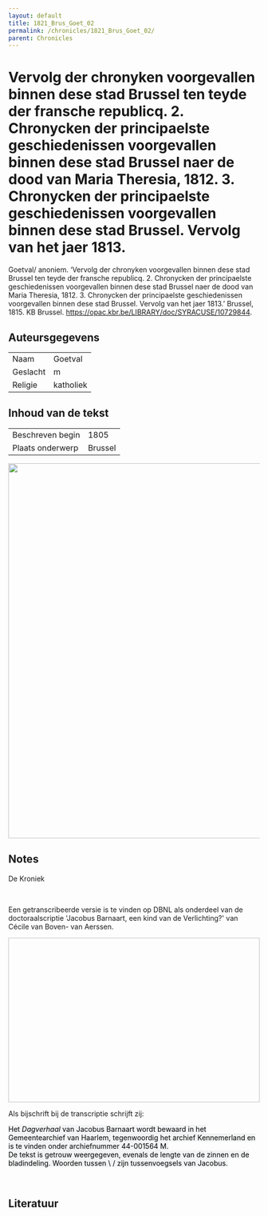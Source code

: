 ```yaml
---
layout: default
title: 1821_Brus_Goet_02
permalink: /chronicles/1821_Brus_Goet_02/
parent: Chronicles
--- 
```



# Vervolg der chronyken voorgevallen binnen dese stad Brussel ten teyde der fransche republicq. 2. Chronycken der principaelste geschiedenissen voorgevallen binnen dese stad Brussel naer de dood van Maria Theresia, 1812. 3. Chronycken der principaelste geschiedenissen voorgevallen binnen dese stad Brussel. Vervolg van het jaer 1813. 

Goetval/ anoniem. ‘Vervolg der chronyken voorgevallen binnen dese stad Brussel ten teyde der fransche republicq. 2. Chronycken der principaelste geschiedenissen voorgevallen binnen dese stad Brussel naer de dood van Maria Theresia, 1812. 3. Chronycken der principaelste geschiedenissen voorgevallen binnen dese stad Brussel. Vervolg van het jaer 1813.’ Brussel, 1815. KB Brussel. https://opac.kbr.be/LIBRARY/doc/SYRACUSE/10729844. 

## Auteursgegevens 

| | | 
| --------------- | --------------- | 
| Naam |  Goetval | 
| Geslacht | m | 
| Religie | katholiek | 

## Inhoud van de tekst 

| | | 
| --------------- | --------------- | 
| Beschreven begin | 1805 | 
| Plaats onderwerp | Brussel | 

[<img src="..\..\barplots_chronicles\1821_Brus_Goet_02.jpg" width="750"/>](..\..\barplots_chronicles\1821_Brus_Goet_02.jpg) 

## Notes 

<div data-schema-version="8"><p>De Kroniek</p>
<p>&nbsp;</p>
<p>Een getranscribeerde versie is te vinden op DBNL als onderdeel van de doctoraalscriptie 'Jacobus Barnaart, een kind van de Verlichting?' van Cécile van Boven- van Aerssen.</p>
<p><img alt="" data-attachment-key="XMKBAG3I" width="606" height="329"></p>
<p>Als bijschrift bij de transcriptie schrijft zij:</p>
<p><span style="color: #000000"><span style="background-color: #f3f4f5">Het&nbsp;</span></span><em><span style="color: #000000"><span style="background-color: #f3f4f5">Dagverhaal</span></span></em><span style="color: #000000"><span style="background-color: #f3f4f5">&nbsp;van Jacobus Barnaart wordt bewaard in het Gemeentearchief van Haarlem, tegenwoordig het archief Kennemerland en is te vinden onder archiefnummer 44-001564 M.<br>De tekst is getrouw weergegeven, evenals de lengte van de zinnen en de bladindeling. Woorden tussen \ / zijn tussenvoegsels van Jacobus.</span></span></p>
<p>&nbsp;</p>
</div> 

## Literatuur 

